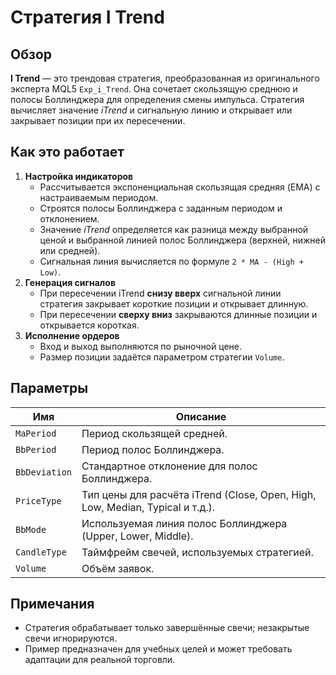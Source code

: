 # Стратегия I Trend

## Обзор

**I Trend** — это трендовая стратегия, преобразованная из оригинального эксперта MQL5 `Exp_i_Trend`. Она сочетает скользящую среднюю и полосы Боллинджера для определения смены импульса. Стратегия вычисляет значение *iTrend* и сигнальную линию и открывает или закрывает позиции при их пересечении.

## Как это работает

1. **Настройка индикаторов**
   - Рассчитывается экспоненциальная скользящая средняя (EMA) с настраиваемым периодом.
   - Строятся полосы Боллинджера с заданным периодом и отклонением.
   - Значение *iTrend* определяется как разница между выбранной ценой и выбранной линией полос Боллинджера (верхней, нижней или средней).
   - Сигнальная линия вычисляется по формуле `2 * MA - (High + Low)`.
2. **Генерация сигналов**
   - При пересечении iTrend **снизу вверх** сигнальной линии стратегия закрывает короткие позиции и открывает длинную.
   - При пересечении **сверху вниз** закрываются длинные позиции и открывается короткая.
3. **Исполнение ордеров**
   - Вход и выход выполняются по рыночной цене.
   - Размер позиции задаётся параметром стратегии `Volume`.

## Параметры

| Имя | Описание |
|-----|----------|
| `MaPeriod` | Период скользящей средней. |
| `BbPeriod` | Период полос Боллинджера. |
| `BbDeviation` | Стандартное отклонение для полос Боллинджера. |
| `PriceType` | Тип цены для расчёта iTrend (Close, Open, High, Low, Median, Typical и т.д.). |
| `BbMode` | Используемая линия полос Боллинджера (Upper, Lower, Middle). |
| `CandleType` | Таймфрейм свечей, используемых стратегией. |
| `Volume` | Объём заявок. |

## Примечания

- Стратегия обрабатывает только завершённые свечи; незакрытые свечи игнорируются.
- Пример предназначен для учебных целей и может требовать адаптации для реальной торговли.
